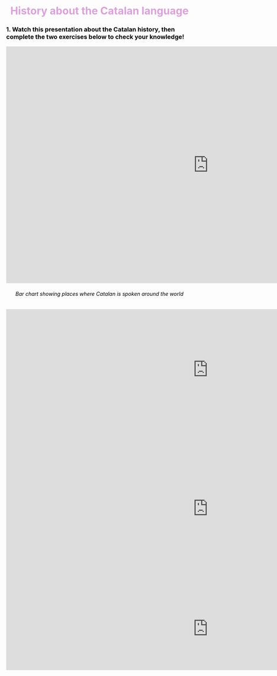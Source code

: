 
<h1 style="color:plum;" align="center">History about the Catalan language</h1>

<h3 style="color:black;">1. Watch this presentation about the Catalan history, then complete the two exercises below to check your knowledge!</h3>

<iframe src="https://h5p.org/h5p/embed/473209" width="1091" height="639" frameborder="0" allowfullscreen="allowfullscreen"></iframe><script src="https://h5p.org/sites/all/modules/h5p/library/js/h5p-resizer.js" charset="UTF-8"></script>

<h6 style="color:black;" align="center">Bar chart showing places where Catalan is spoken around the world</h6>

<iframe src="https://h5p.org/h5p/embed/473226" width="1090" height="325" frameborder="0" allowfullscreen="allowfullscreen"></iframe><script src="https://h5p.org/sites/all/modules/h5p/library/js/h5p-resizer.js" charset="UTF-8"></script>

<iframe src="https://h5p.org/h5p/embed/473230" width="1090" height="425" frameborder="0" allowfullscreen="allowfullscreen"></iframe><script src="https://h5p.org/sites/all/modules/h5p/library/js/h5p-resizer.js" charset="UTF-8"></script>

<iframe src="https://h5p.org/h5p/embed/473218" width="1090" height="224" frameborder="0" allowfullscreen="allowfullscreen"></iframe><script src="https://h5p.org/sites/all/modules/h5p/library/js/h5p-resizer.js" charset="UTF-8"></script>

